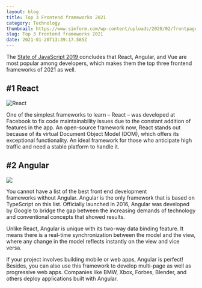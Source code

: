 ```yaml
---
layout: blog
title: Top 3 Frontend frameworks 2021
category: Technology
thumbnail: https://www.simform.com/wp-content/uploads/2020/02/frontpage.png
slug: Top 3 Frontend frameworks 2021
date: 2021-01-20T13:39:17.585Z
---
```

The [State of JavaScript 2019 ](https://2019.stateofjs.com/front-end-frameworks/)concludes that React, Angular, and Vue are most popular among developers, which makes them the top three frontend frameworks of 2021 as well.

## \#1 React

![React](https://www.simform.com/wp-content/uploads/2020/02/react-1.png "React")



One of the simplest frameworks to learn – React – was developed at Facebook to fix code maintainability issues due to the constant addition of features in the app. An open-source framework now, React stands out because of its virtual Document Object Model (DOM), which offers its exceptional functionality. An ideal framework for those who anticipate high traffic and need a stable platform to handle it. 

## \#2 Angular

![](https://www.simform.com/wp-content/uploads/2020/02/angular.png)



You cannot have a list of the best front end development frameworks without Angular. Angular is the only framework that is based on TypeScript on this list. Officially launched in 2016, Angular was developed by Google to bridge the gap between the increasing demands of technology and conventional concepts that showed results.

Unlike React, Angular is unique with its two-way data binding feature. It means there is a real-time synchronization between the model and the view, where any change in the model reflects instantly on the view and vice versa.

If your project involves building mobile or web apps, Angular is perfect! Besides, you can also use this framework to develop multi-page as well as progressive web apps. Companies like BMW, Xbox, Forbes, Blender, and others deploy applications built with Angular.